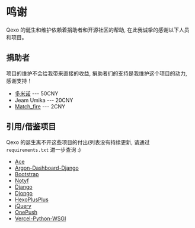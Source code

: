 # 鸣谢
Qexo 的诞生和维护依赖着捐助者和开源社区的帮助, 在此我诚挚的感谢以下人员和项目。
## 捐助者
项目的维护不会给我带来直接的收益, 捐助者们的支持是我维护这个项目的动力, 感谢支持！
- [多米诺](https://www.dominoh.com/) --- 50CNY
- Jeam Umika --- 20CNY
- [Match_fire](https://match-fire.github.io) --- 2CNY
## 引用/借鉴项目
Qexo 的诞生离不开这些项目的付出(列表没有持续更新, 请通过 `requirements.txt` 进一步查询 :)
- [Ace](https://ace.c9.io/)
- [Argon-Dashboard-Django](https://github.com/creativetimofficial/argon-dashboard-django)
- [Bootstrap](https://getbootstrap.com/)
- [Notyf](https://github.com/caroso1222/notyf)
- [Django](https://github.com/django/django)
- [Djongo](https://github.com/nesdis/djongo)
- [HexoPlusPlus](https://github.com/HexoPlusPlus/HexoPlusPlus)
- [jQuery](https://jquery.com/)
- [OnePush](https://github.com/y1ndan/onepush)
- [Vercel-Python-WSGI](https://github.com/ardnt/vercel-python-wsgi)
